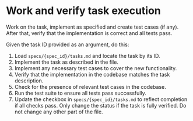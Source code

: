 # Work and verify task execution


Work on the task, implement as specified and create test cases (if any). After that, verify that the implementation is correct and all tests pass.

Given the task ID provided as an argument, do this:

1. Load `specs/{spec_id}/tasks.md` and locate the task by its ID.
2. Implement the task as described in the file.
3. Implement any necessary test cases to cover the new functionality.
4. Verify that the implementation in the codebase matches the task description.
5. Check for the presence of relevant test cases in the codebase.
6. Run the test suite to ensure all tests pass successfully.
7. Update the checkbox in `specs/{spec_id}/tasks.md` to reflect completion if all checks pass. Only change the status if the task is fully verified. Do not change any other part of the file.